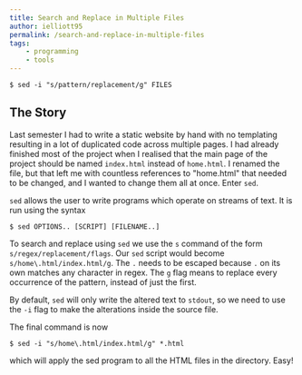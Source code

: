 ```yaml
---
title: Search and Replace in Multiple Files
author: ielliott95
permalink: /search-and-replace-in-multiple-files
tags:
    - programming
    - tools
---
```


```
$ sed -i "s/pattern/replacement/g" FILES
```

## The Story
Last semester I had to write a static website by hand with no templating
resulting in a lot of duplicated code across multiple pages. I had already 
finished most of the project when I realised that the main page of the 
project should be named `index.html` instead of `home.html`. I renamed the
file, but that left me with countless references to "home.html" that needed
to be changed, and I wanted to change them all at once. Enter `sed`.

`sed` allows the user to write programs which operate on streams of text.
It is run using the syntax

```
$ sed OPTIONS.. [SCRIPT] [FILENAME..]
```

To search and replace using `sed` we use the `s` command of the form 
`s/regex/replacement/flags`. Our `sed` script would become
`s/home\.html/index.html/g`. The `.` needs to be escaped because `.` on its own
matches any character in regex. The `g` flag means to replace every occurrence
of the pattern, instead of just the first.

By default, `sed` will only write the altered text to `stdout`, so we need to
use the `-i` flag to make the alterations inside the source file.

The final command is now

```
$ sed -i "s/home\.html/index.html/g" *.html
```

which will apply the sed program to all the HTML files in the directory. Easy!
